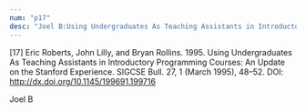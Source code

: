 ```yaml
---
num: "p17"
desc: "Joel B:Using Undergraduates As Teaching Assistants in Introductory Programming Courses: An Update on the Stanford Experience "
---
```


[17] Eric Roberts, John Lilly, and Bryan Rollins. 1995. Using Undergraduates As Teaching Assistants in Introductory Programming Courses: An Update on the Stanford Experience. SIGCSE Bull. 27, 1 (March 1995), 48–52. DOI: 
<http://dx.doi.org/10.1145/199691.199716>

Joel B



